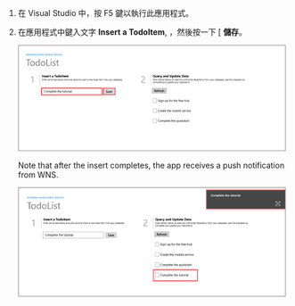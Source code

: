 
1. 在 Visual Studio 中，按 F5 鍵以執行此應用程式。

2. 在應用程式中鍵入文字 **Insert a TodoItem**, ，然後按一下 [ **儲存**。

    ![](./media/mobile-services-windows-store-test-push/mobile-quickstart-push1.png)

    Note that after the insert completes, the app receives a push notification from WNS.

    ![](./media/mobile-services-windows-store-test-push/mobile-quickstart-push2.png)

